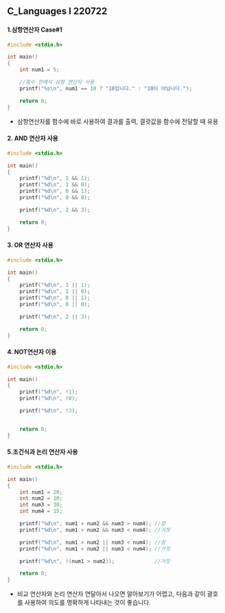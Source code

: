## C_Languages l 220722



#### 1.삼항연산자 Case#1

```c
#include <stdio.h>

int main()
{
	int num1 = 5;

	//함수 안에서 삼항 연산자 사용
	printf("%s\n", num1 == 10 ? "10입니다." : "10이 아닙니다.");

	return 0;
}
```

- 삼항연산자를 함수에 바로 사용하여 결과를 출력, 결괏값을 함수에 전달할 때 유용





#### 2. AND 연산자 사용

```c
#include <stdio.h>

int main()
{
	printf("%d\n", 1 && 1);
	printf("%d\n", 1 && 0);
	printf("%d\n", 0 && 1);
	printf("%d\n", 0 && 0);

	printf("%d\n", 2 && 3);

	return 0;
}
```



#### 3. OR 연산자 사용

```c
#include <stdio.h>

int main()
{
	printf("%d\n", 1 || 1);
	printf("%d\n", 1 || 0);
	printf("%d\n", 0 || 1);
	printf("%d\n", 0 || 0);

	printf("%d\n", 2 || 3);

	return 0;
}
```



#### 4. NOT연산자 이용

```c
#include <stdio.h>

int main()
{
	printf("%d\n", !1);
	printf("%d\n", !0);

	printf("%d\n", !3);


	return 0;
}
```



#### 5.조건식과 논리 연산자 사용

```c
#include <stdio.h>

int main()
{
	int num1 = 20;
	int num2 = 10;
	int num3 = 30;
	int num4 = 15;

	printf("%d\n", num1 > num2 && num3 > num4); //참
	printf("%d\n", num1 > num2 && num3 < num4); //거짓

	printf("%d\n", num1 > num2 || num3 < num4); //참
	printf("%d\n", num1 < num2 || num3 < num4); //거짓

	printf("%d\n", !(num1 > num2));				//거짓

	return 0;
}
```

- 비교 연산자와 논리 연산자 연달아서 나오면 알아보기가 어렵고, 다음과 같이 괄호를 사용하여 의도를 명확하게 나타내는 것이 좋습니다.